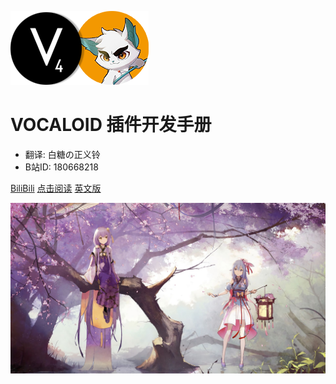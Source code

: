 ![logo](static/img/logo.png)
# VOCALOID 插件开发手册
- 翻译: 白糖の正义铃
- B站ID: 180668218

[BiliBili](https://space.bilibili.com/180668218)
[点击阅读](src/Introduce.md)
[英文版](https://jobplugineng.now.sh/)

<!-- 背景图片 -->

![](static/img/cp.jpeg)
